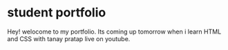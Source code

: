 # student portfolio

Hey! welocome to my portfolio. Its coming up tomorrow when i learn HTML and 
CSS with tanay pratap live on youtube.
